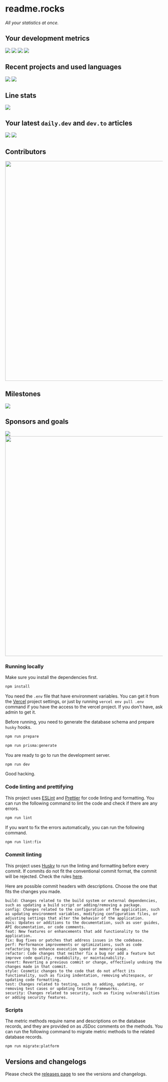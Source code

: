 # readme.rocks

_All your statistics at once._

## Your development metrics
![](https://readme.rocks/api/view/641b5deaa6550999ac4331d0)
![](https://readme.rocks/api/view/641b5e30a6550999ac4331d2)
![](https://readme.rocks/api/view/642dfbff39f5d6e5e5f45c3b)
![](https://readme.rocks/api/view?queryConfig%5Busername%5D=sametcodes&id=641b2efa3e90e7e555cdacd7)

## Recent projects and used languages

![](https://readme.rocks/api/view/6431b08616981eaebfd030f9)
![](https://readme.rocks/api/view/6431b559ddde9c1558a16fe6)

## Line stats
![](https://readme.rocks/api/view/642220d0c3f0ffcbcafd573f)

## Your latest `daily.dev` and `dev.to` articles

<img src="https://readme.rocks/api/view?queryConfig%5Busername%5D=honeypot&queryConfig%5Bcount%5D=3&id=641cd30dbe50187858f7d61a" />
<img src="https://readme.rocks/api/view?queryConfig%5Busername%5D=isaacdlyman&queryConfig%5Bcount%5D=2&id=641c6e78c50c62ccdb646278" />

## Contributors

<img width="700" src="https://readme.rocks/api/view?queryConfig%5Bowner_name%5D=facebook&queryConfig%5Brepository_name%5D=react&viewConfig%5Btitle%5D=Our%20contributors&viewConfig%5Bsubtitle%5D=Thank%20you%20for%20all%20your%20contributions.%20We%20appreciate%20that.&viewConfig%5Bitems_per_row%5D=15&id=642f70a3104ae4fd80d6efac" />

## Milestones

[![](https://readme.rocks/api/view/6434324683b8f4f727a83c32)](milestone/3)

## Sponsors and goals
<a href="https://github.com/sponsorships/d-fischer">
<img src="https://readme.rocks/api/view?queryConfig%5Busername%5D=d-fischer&id=64248c899d4315a82e3cb3f7" />
</a>

<img width="700" src="https://readme.rocks/api/view?queryConfig%5Busername%5D=ljharb&viewConfig%5Btitle%5D=My%20sponsors&viewConfig%5Bsubtitle%5D=Thank%20you%20for%20sponsoring%20me.&viewConfig%5Bitems_per_row%5D=15&id=64300f9e4160c69275201776" />

### Running locally

Make sure you install the dependencies first.

```bash
npm install
```

You need the `.env` file that have environment variables. You can get it from the [Vercel](https://vercel.com) project settings, or just by running `vercel env pull .env` command if you have the access to the vercel project. If you don't have, ask admin to get it.

Before running, you need to generate the database schema and prepare `husky` hooks.

```bash
npm run prepare
```

```bash
npm run prisma:generate
```

You are ready to go to run the development server.

```bash
npm run dev
```

Good hacking.

### Code linting and prettifying

This project uses [ESLint](https://eslint.org/) and [Prettier](https://prettier.io/) for code linting and formatting. You can run the following command to lint the code and check if there are any errors.

```bash
npm run lint
```

If you want to fix the errors automatically, you can run the following command.

```bash
npm run lint:fix
```

### Commit linting

This project uses [Husky](https://typicode.github.io/husky/#/) to run the linting and formatting before every commit. If commits do not fit the conventional commit format, the commit will be rejected. Check the rules [here](https://www.conventionalcommits.org/en/v1.0.0/#specification).

Here are possible commit headers with descriptions. Choose the one that fits the changes you made.

```
build: Changes related to the build system or external dependencies, such as updating a build script or adding/removing a package.
config: Changes related to the configuration of the application, such as updating environment variables, modifying configuration files, or adjusting settings that alter the behavior of the application.
docs: Updates or additions to the documentation, such as user guides, API documentation, or code comments.
feat: New features or enhancements that add functionality to the application.
fix: Bug fixes or patches that address issues in the codebase.
perf: Performance improvements or optimizations, such as code refactoring to enhance execution speed or memory usage.
refactor: Code changes that neither fix a bug nor add a feature but improve code quality, readability, or maintainability.
revert: Reverting a previous commit or change, effectively undoing the changes made in that commit.
style: Cosmetic changes to the code that do not affect its functionality, such as fixing indentation, removing whitespace, or updating code formatting.
test: Changes related to testing, such as adding, updating, or removing test cases or updating testing frameworks.
security: Changes related to security, such as fixing vulnerabilities or adding security features.
```

### Scripts

The metric methods require name and descriptions on the database records, and they are provided on as JSDoc comments on the methods. You can run the following command to migrate metric methods to the related database records.

```bash
npm run migrate:platform
```

## Versions and changelogs

Please check the [releases page](https://github.com/sametcodes/devstats/releases) to see the versions and changelogs.
